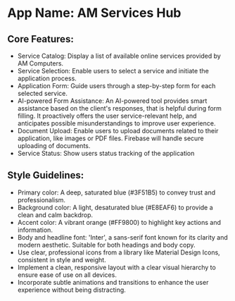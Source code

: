 # **App Name**: AM Services Hub

## Core Features:

- Service Catalog: Display a list of available online services provided by AM Computers.
- Service Selection: Enable users to select a service and initiate the application process.
- Application Form: Guide users through a step-by-step form for each selected service.
- AI-powered Form Assistance: An AI-powered tool provides smart assistance based on the client's responses, that is helpful during form filling.  It proactively offers the user service-relevant help, and anticipates possible misunderstandings to improve user experience.
- Document Upload: Enable users to upload documents related to their application, like images or PDF files.  Firebase will handle secure uploading of documents.
- Service Status: Show users status tracking of the application

## Style Guidelines:

- Primary color: A deep, saturated blue (#3F51B5) to convey trust and professionalism.
- Background color: A light, desaturated blue (#E8EAF6) to provide a clean and calm backdrop.
- Accent color: A vibrant orange (#FF9800) to highlight key actions and information.
- Body and headline font: 'Inter', a sans-serif font known for its clarity and modern aesthetic.  Suitable for both headings and body copy.
- Use clear, professional icons from a library like Material Design Icons, consistent in style and weight.
- Implement a clean, responsive layout with a clear visual hierarchy to ensure ease of use on all devices.
- Incorporate subtle animations and transitions to enhance the user experience without being distracting.